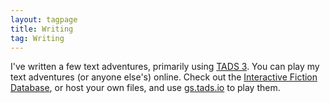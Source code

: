 ```yaml
---
layout: tagpage
title: Writing
tag: Writing
---
```


I've written a few text adventures, primarily using [TADS 3][].
You can play my text adventures (or anyone else's) online.
Check out the [Interactive Fiction Database][],
or host your own files, and use [gs.tads.io] to play them.

[gs.tads.io]: <http://gs.tads.io/?storyfile=put_a_story_file_here.t3>
[Twine]: <http://twinery.org>
[Tads 3]: <http://tads.org>
[Interactive Fiction Database]: <http://ifdb.tads.org>
